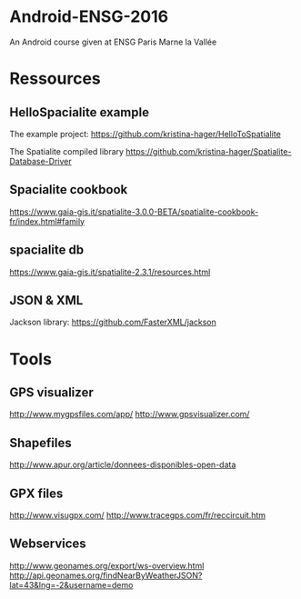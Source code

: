 # Android-ENSG-2016
An Android course given at ENSG Paris Marne la Vallée

# Ressources
## HelloSpacialite example
The example project:
https://github.com/kristina-hager/HelloToSpatialite

The Spatialite compiled library
https://github.com/kristina-hager/Spatialite-Database-Driver

## Spacialite cookbook
https://www.gaia-gis.it/spatialite-3.0.0-BETA/spatialite-cookbook-fr/index.html#family

## spacialite db
https://www.gaia-gis.it/spatialite-2.3.1/resources.html

## JSON & XML
Jackson library:
https://github.com/FasterXML/jackson

# Tools
## GPS visualizer
http://www.mygpsfiles.com/app/
http://www.gpsvisualizer.com/

## Shapefiles
http://www.apur.org/article/donnees-disponibles-open-data

## GPX files
http://www.visugpx.com/
http://www.tracegps.com/fr/reccircuit.htm

## Webservices
http://www.geonames.org/export/ws-overview.html
http://api.geonames.org/findNearByWeatherJSON?lat=43&lng=-2&username=demo
